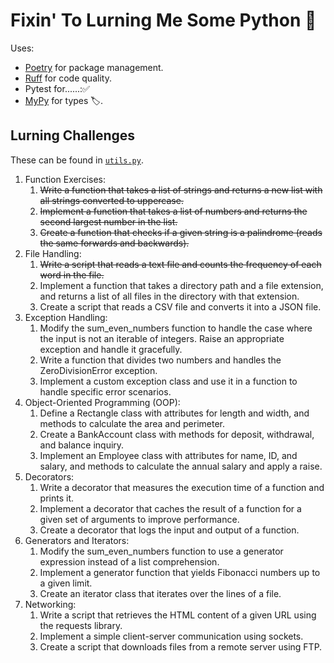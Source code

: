 # Fixin' To Lurning Me Some Python 🐍

Uses:

- [Poetry](https://python-poetry.org/) for package management.
- [Ruff](https://github.com/astral-sh/ruff) for code quality.
- Pytest for......:✅
- [MyPy](https://mypy-lang.org/) for types 🏷️.

## Lurning Challenges

These can be found in [`utils.py`](./playground/utils.py).

1. Function Exercises:
    1. ~~Write a function that takes a list of strings and returns a new list with all strings converted to uppercase.~~
    2. ~~Implement a function that takes a list of numbers and returns the second largest number in the list.~~
    3. ~~Create a function that checks if a given string is a palindrome (reads the same forwards and backwards).~~
2. File Handling:
    1. ~~Write a script that reads a text file and counts the frequency of each word in the file.~~
    2. Implement a function that takes a directory path and a file extension, and returns a list of all files in the
       directory with that extension.
    3. Create a script that reads a CSV file and converts it into a JSON file.
3. Exception Handling:
    1. Modify the sum_even_numbers function to handle the case where the input is not an iterable of integers. Raise an
       appropriate exception and handle it gracefully.
    2. Write a function that divides two numbers and handles the ZeroDivisionError exception.
    3. Implement a custom exception class and use it in a function to handle specific error scenarios.
4. Object-Oriented Programming (OOP):
    1. Define a Rectangle class with attributes for length and width, and methods to calculate the area and perimeter.
    2. Create a BankAccount class with methods for deposit, withdrawal, and balance inquiry.
    3. Implement an Employee class with attributes for name, ID, and salary, and methods to calculate the annual salary
       and apply a raise.
5. Decorators:
    1. Write a decorator that measures the execution time of a function and prints it.
    2. Implement a decorator that caches the result of a function for a given set of arguments to improve performance.
    3. Create a decorator that logs the input and output of a function.
6. Generators and Iterators:
    1. Modify the sum_even_numbers function to use a generator expression instead of a list comprehension.
    2. Implement a generator function that yields Fibonacci numbers up to a given limit.
    3. Create an iterator class that iterates over the lines of a file.
7. Networking:
    1. Write a script that retrieves the HTML content of a given URL using the requests library.
    2. Implement a simple client-server communication using sockets.
    3. Create a script that downloads files from a remote server using FTP.